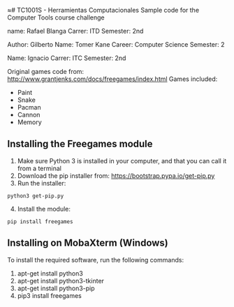≈# TC1001S - Herramientas Computacionales
Sample code for the Computer Tools course challenge

name: Rafael Blanga
Carrer: ITD
Semester: 2nd


Author: Gilberto 
Name: Tomer Kane
Career: Computer Science
Semester: 2

Name: Ignacio
Carrer: ITC
Semester: 2nd



Original games code from: http://www.grantjenks.com/docs/freegames/index.html
Games included:
- Paint
- Snake
- Pacman
- Cannon
- Memory

## Installing the Freegames module

1. Make sure Python 3 is installed in your computer, and that you can call
   it from a terminal
2. Download the pip installer from: https://bootstrap.pypa.io/get-pip.py
3. Run the installer:
```
python3 get-pip.py
```
4. Install the module:
```
pip install freegames
```

## Installing on MobaXterm (Windows)

To install the required software, run the following commands:

1. apt-get install python3
2. apt-get install python3-tkinter
3. apt-get install python3-pip
4. pip3 install freegames
